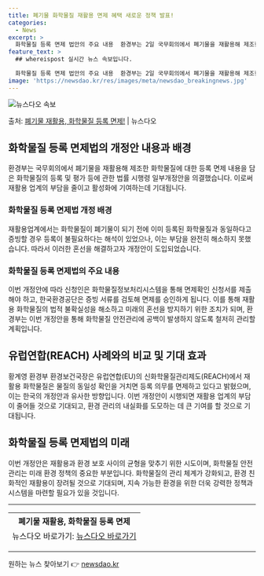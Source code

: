 ```yaml
---
title: 폐기물 화학물질 재활용 면제 혜택 새로운 정책 발표!
categories:
  - News
excerpt: >
  화학물질 등록 면제 법안의 주요 내용  환경부는 2일 국무회의에서 폐기물을 재활용해 제조한 화학물질에 대한 …
feature_text: >
  ## whereispost 실시간 뉴스 속보입니다.

  화학물질 등록 면제 법안의 주요 내용  환경부는 2일 국무회의에서 폐기물을 재활용해 제조한 화학물질에 대한 …
image: 'https://newsdao.kr/res/images/meta/newsdao_breakingnews.jpg'
---
```


![뉴스다오 속보](https://newsdao.kr/res/images/meta/newsdao_breakingnews.jpg)

<p>출처: <a href="https://newsdao.kr/4556" rel="dofollow">폐기물 재활용, 화학물질 등록 면제!</a> | 뉴스다오</p>

<h2 data-ke-size="size26">화학물질 등록 면제법의 개정안 내용과 배경</h2>
<p data-ke-size="size16">환경부는 국무회의에서 폐기물을 재활용해 제조한 화학물질에 대한 등록 면제 내용을 담은 화학물질의 등록 및 평가 등에 관한 법률 시행령 일부개정안을 의결했습니다. 이로써 재활용 업계의 부담을 줄이고 활성화에 기여하는데 기대됩니다.</p>

<h3>화학물질 등록 면제법 개정 배경</h3>
<p data-ke-size="size16">재활용업계에서는 화학물질이 폐기물이 되기 전에 이미 등록된 화학물질과 동일하다고 증빙할 경우 등록이 불필요하다는 해석이 있었으나, 이는 부담을 완전히 해소하지 못했습니다. 따라서 이러한 혼선을 해결하고자 개정안이 도입되었습니다.</p>

<h3>화학물질 등록 면제법의 주요 내용</h3>
<p data-ke-size="size16">이번 개정안에 따라 신청인은 화학물질정보처리시스템을 통해 면제확인 신청서를 제출해야 하고, 한국환경공단은 증빙 서류를 검토해 면제를 승인하게 됩니다. 이를 통해 재활용 화학물질의 법적 불확실성을 해소하고 미래의 혼선을 방지하기 위한 조치가 되며, 환경부는 이번 개정안을 통해 화학물질 안전관리에 공백이 발생하지 않도록 철저히 관리할 계획입니다.</p>

<h2 data-ke-size="size26">유럽연합(REACH) 사례와의 비교 및 기대 효과</h2>
<p data-ke-size="size16">황계영 환경부 환경보건국장은 유럽연합(EU)의 신화학물질관리제도(REACH)에서 재활용 화학물질은 물질의 동일성 확인을 거치면 등록 의무를 면제하고 있다고 밝혔으며, 이는 한국의 개정안과 유사한 방향입니다. 이번 개정안이 시행되면 재활용 업계의 부담이 줄어들 것으로 기대되고, 환경 관리의 내실화를 도모하는 데 큰 기여를 할 것으로 기대됩니다.</p>

<h2 data-ke-size="size26">화학물질 등록 면제법의 미래</h2>
<p data-ke-size="size16">이번 개정안은 재활용과 환경 보호 사이의 균형을 맞추기 위한 시도이며, 화학물질 안전관리는 미래 환경 정책의 중요한 부분입니다. 화학물질의 관리 체계가 강화되고, 환경 친화적인 재활용이 장려될 것으로 기대되며, 지속 가능한 환경을 위한 더욱 강력한 정책과 시스템을 마련할 필요가 있을 것입니다.</p>

<hr>
<table>
	<thead>
		<tr>
			<th style="text-align: center;">폐기물 재활용, 화학물질 등록 면제</th>
		</tr>
		<tr>
			<td style="text-align: center;">뉴스다오 바로가기: <a href="https://newsdao.kr/4556">뉴스다오 바로가기</a></td>
		</tr>
	</thead>
</table>
<hr> 

원하는 뉴스 찾아보기 👉 <a href="https://newsdao.kr" rel="dofollow">newsdao.kr</a>



